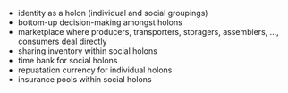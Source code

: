 ---
---

- identity as a holon (individual and social groupings)
- bottom-up decision-making amongst holons
- marketplace where producers, transporters, storagers, assemblers, ..., consumers deal directly
- sharing inventory within social holons
- time bank for social holons
- repuatation currency for individual holons
- insurance pools within social holons